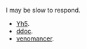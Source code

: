 I may be slow to respond.

- [Yh5](https://github.com/qq15725/yh5).
- [ddoc](https://github.com/qq15725/ddoc).
- [venomancer](https://github.com/qq15725/venomancer).
